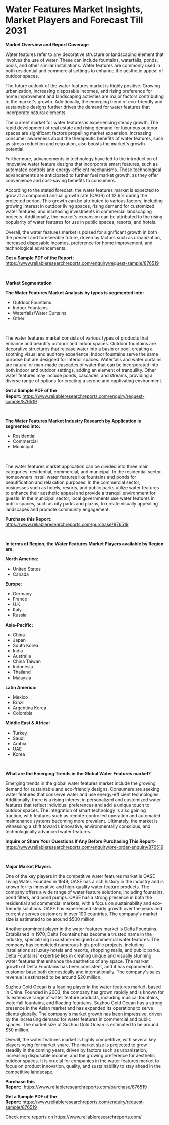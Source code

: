 <p><h1>Water Features Market Insights, Market Players and Forecast Till 2031</h1></p><p><strong>Market Overview and Report Coverage</strong></p>
<p><p>Water features refer to any decorative structure or landscaping element that involves the use of water. These can include fountains, waterfalls, ponds, pools, and other similar installations. Water features are commonly used in both residential and commercial settings to enhance the aesthetic appeal of outdoor spaces.</p><p>The future outlook of the water features market is highly positive. Growing urbanization, increasing disposable incomes, and rising preference for home improvement and landscaping activities are major factors contributing to the market's growth. Additionally, the emerging trend of eco-friendly and sustainable designs further drives the demand for water features that incorporate natural elements.</p><p>The current market for water features is experiencing steady growth. The rapid development of real estate and rising demand for luxurious outdoor spaces are significant factors propelling market expansion. Increasing consumer awareness about the therapeutic benefits of water features, such as stress reduction and relaxation, also boosts the market's growth potential.</p><p>Furthermore, advancements in technology have led to the introduction of innovative water feature designs that incorporate smart features, such as automated controls and energy-efficient mechanisms. These technological advancements are anticipated to further fuel market growth, as they offer convenience and cost-saving benefits to consumers.</p><p>According to the stated forecast, the water features market is expected to grow at a compound annual growth rate (CAGR) of 12.6% during the projected period. This growth can be attributed to various factors, including growing interest in outdoor living spaces, rising demand for customized water features, and increasing investments in commercial landscaping projects. Additionally, the market's expansion can be attributed to the rising popularity of water features for use in public spaces, resorts, and hotels.</p><p>Overall, the water features market is poised for significant growth in both the present and foreseeable future, driven by factors such as urbanization, increased disposable incomes, preference for home improvement, and technological advancements.</p></p>
<p><strong>Get a Sample PDF of the Report:</strong> <a href="https://www.reliableresearchreports.com/enquiry/request-sample/876519">https://www.reliableresearchreports.com/enquiry/request-sample/876519</a></p>
<p>&nbsp;</p>
<p><strong>Market Segmentation</strong></p>
<p><strong>The Water Features Market Analysis by types is segmented into:</strong></p>
<p><ul><li>Outdoor Fountains</li><li>Indoor Fountains</li><li>Waterfalls/Water Curtains</li><li>Other</li></ul></p>
<p>&nbsp;</p>
<p><p>The water features market consists of various types of products that enhance and beautify outdoor and indoor spaces. Outdoor fountains are decorative structures that release water into a basin or pool, creating a soothing visual and auditory experience. Indoor fountains serve the same purpose but are designed for interior spaces. Waterfalls and water curtains are natural or man-made cascades of water that can be incorporated into both indoor and outdoor settings, adding an element of tranquility. Other water features may include ponds, cascades, and streams, providing a diverse range of options for creating a serene and captivating environment.</p></p>
<p><strong>Get a Sample PDF of the Report:</strong>&nbsp;<a href="https://www.reliableresearchreports.com/enquiry/request-sample/876519">https://www.reliableresearchreports.com/enquiry/request-sample/876519</a></p>
<p>&nbsp;</p>
<p><strong>The Water Features Market Industry Research by Application is segmented into:</strong></p>
<p><ul><li>Residential</li><li>Commercial</li><li>Municipal</li></ul></p>
<p>&nbsp;</p>
<p><p>The water features market application can be divided into three main categories: residential, commercial, and municipal. In the residential sector, homeowners install water features like fountains and ponds for beautification and relaxation purposes. In the commercial sector, businesses such as hotels, resorts, and public parks utilize water features to enhance their aesthetic appeal and provide a tranquil environment for guests. In the municipal sector, local governments use water features in public spaces, such as city parks and plazas, to create visually appealing landscapes and promote community engagement.</p></p>
<p><strong>Purchase this Report:</strong>&nbsp; <a href="https://www.reliableresearchreports.com/purchase/876519">https://www.reliableresearchreports.com/purchase/876519</a></p>
<p>&nbsp;</p>
<p><strong>In terms of Region, the Water Features Market Players available by Region are:</strong></p>
<p>
    <p> <strong> North America: </strong>
        <ul>
            <li>United States</li>
            <li>Canada</li>
        </ul>
        </p> 
    <p> <strong> Europe: </strong>
        <ul>
            <li>Germany</li>
            <li>France</li>
            <li>U.K.</li>
            <li>Italy</li>
            <li>Russia</li>
        </ul>
        </p> 
    <p> <strong> Asia-Pacific: </strong>
        <ul>
            <li>China</li>
            <li>Japan</li>
            <li>South Korea</li>
            <li>India</li>
            <li>Australia</li>
            <li>China Taiwan</li>
            <li>Indonesia</li>
            <li>Thailand</li>
            <li>Malaysia</li>
        </ul>
        </p> 
    <p> <strong> Latin America: </strong>
        <ul>
            <li>Mexico</li>
            <li>Brazil</li>
            <li>Argentina Korea</li>
            <li>Colombia</li>
        </ul>
        </p> 
    <p> <strong> Middle East & Africa: </strong>
        <ul>
            <li>Turkey</li>
            <li>Saudi</li>
            <li>Arabia</li>
            <li>UAE</li>
            <li>Korea</li>
        </ul>
    </p>
    </p>
<p>&nbsp;</p>
<p><strong>What are the Emerging Trends in the Global Water Features market?</strong></p>
<p><p>Emerging trends in the global water features market include the growing demand for sustainable and eco-friendly designs. Consumers are seeking water features that conserve water and use energy-efficient technologies. Additionally, there is a rising interest in personalized and customized water features that reflect individual preferences and add a unique touch to outdoor spaces. The integration of smart technology is also gaining traction, with features such as remote-controlled operation and automated maintenance systems becoming more prevalent. Ultimately, the market is witnessing a shift towards innovative, environmentally conscious, and technologically advanced water features.</p></p>
<p><strong>Inquire or Share Your Questions If Any Before Purchasing This Report</strong>- <a href="https://www.reliableresearchreports.com/enquiry/pre-order-enquiry/876519">https://www.reliableresearchreports.com/enquiry/pre-order-enquiry/876519</a></p>
<p>&nbsp;</p>
<p><strong>Major Market Players</strong></p>
<p><p>One of the key players in the competitive water features market is OASE Living Water. Founded in 1949, OASE has a rich history in the industry and is known for its innovative and high-quality water feature products. The company offers a wide range of water feature solutions, including fountains, pond filters, and pond pumps. OASE has a strong presence in both the residential and commercial markets, with a focus on sustainability and eco-friendly solutions. OASE has experienced steady growth over the years and currently serves customers in over 100 countries. The company's market size is estimated to be around $500 million.</p><p>Another prominent player in the water features market is Delta Fountains. Established in 1970, Delta Fountains has become a trusted name in the industry, specializing in custom-designed commercial water features. The company has completed numerous high-profile projects, including installations at luxury hotels and resorts, shopping malls, and public parks. Delta Fountains' expertise lies in creating unique and visually stunning water features that enhance the aesthetics of any space. The market growth of Delta Fountains has been consistent, and it has expanded its customer base both domestically and internationally. The company's sales revenue is estimated to be around $20 million.</p><p>Suzhou Gold Ocean is a leading player in the water features market, based in China. Founded in 2003, the company has grown rapidly and is known for its extensive range of water feature products, including musical fountains, waterfall fountains, and floating fountains. Suzhou Gold Ocean has a strong presence in the Asian market and has expanded its operations to serve clients globally. The company's market growth has been impressive, driven by the increasing demand for water features in commercial and public spaces. The market size of Suzhou Gold Ocean is estimated to be around $50 million.</p><p>Overall, the water features market is highly competitive, with several key players vying for market share. The market size is projected to grow steadily in the coming years, driven by factors such as urbanization, increasing disposable income, and the growing preference for aesthetic outdoor spaces. It is crucial for companies in the water features market to focus on product innovation, quality, and sustainability to stay ahead in the competitive landscape.</p></p>
<p><strong>Purchase this Report:</strong>&nbsp;&nbsp;<a href="https://www.reliableresearchreports.com/purchase/876519">https://www.reliableresearchreports.com/purchase/876519</a></p>
<p></p>
<p><strong>Get a Sample PDF of the Report:</strong>&nbsp;<a href="https://www.reliableresearchreports.com/enquiry/request-sample/876519">https://www.reliableresearchreports.com/enquiry/request-sample/876519</a></p>
<p>Check more reports on https://www.reliableresearchreports.com/</p>